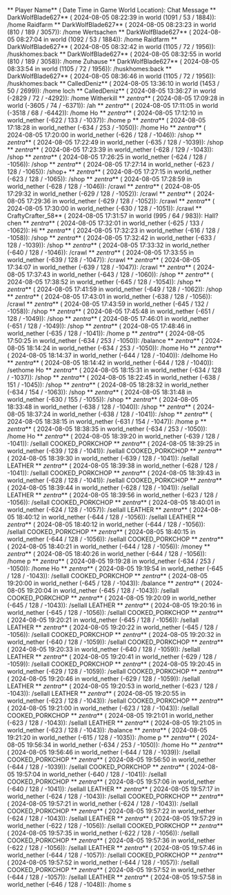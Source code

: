 ** Player Name** ( Date  Time in  Game World Location):  Chat Message
** DarkWolfBlade627** ( 2024-08-05  08:22:39 in  world (1091 / 53 / 1884)): /home Raidfarm
** DarkWolfBlade627** ( 2024-08-05  08:23:23 in  world (810 / 189 / 3057)): /home Wertsachen
** DarkWolfBlade627** ( 2024-08-05  08:27:04 in  world (1092 / 53 / 1884)): /home Raidfarm
** DarkWolfBlade627** ( 2024-08-05  08:32:42 in  world (1105 / 72 / 1956)): /huskhomes:back
** DarkWolfBlade627** ( 2024-08-05  08:32:55 in  world (810 / 189 / 3058)): /home Zuhause
** DarkWolfBlade627** ( 2024-08-05  08:33:54 in  world (1105 / 72 / 1956)): /huskhomes:back
** DarkWolfBlade627** ( 2024-08-05  08:36:46 in  world (1105 / 72 / 1956)): /huskhomes:back
** CalledDeniz** ( 2024-08-05  13:36:10 in  world (1453 / 50 / 2699)): /home loch
** CalledDeniz** ( 2024-08-05  13:36:27 in  world (-2829 / 72 / -4292)): /home Witherkill
** _zentra_** ( 2024-08-05  17:09:28 in  world (-3605 / 74 / -6371)): /ah
** _zentra_** ( 2024-08-05  17:11:05 in  world (-3518 / 68 / -6442)): /home Ho
** _zentra_** ( 2024-08-05  17:12:10 in  world_nether (-622 / 133 / -1037)): /home p
** _zentra_** ( 2024-08-05  17:18:28 in  world_nether (-634 / 253 / -1050)): /home Ho
** _zentra_** ( 2024-08-05  17:20:00 in  world_nether (-626 / 128 / -1046)): /shop
** _zentra_** ( 2024-08-05  17:22:49 in  world_nether (-635 / 128 / -1039)): /shop
** _zentra_** ( 2024-08-05  17:23:39 in  world_nether (-628 / 129 / -1043)): /shop
** _zentra_** ( 2024-08-05  17:26:25 in  world_nether (-624 / 128 / -1056)): /shop
** _zentra_** ( 2024-08-05  17:27:14 in  world_nether (-623 / 128 / -1065)): /shop+
** _zentra_** ( 2024-08-05  17:27:15 in  world_nether (-623 / 128 / -1065)): /shop
** _zentra_** ( 2024-08-05  17:28:59 in  world_nether (-628 / 128 / -1046)): /crawl
** _zentra_** ( 2024-08-05  17:29:32 in  world_nether (-629 / 128 / -1052)): /crawl
** _zentra_** ( 2024-08-05  17:29:36 in  world_nether (-629 / 128 / -1052)): /crawl
** _zentra_** ( 2024-08-05  17:30:00 in  world_nether (-630 / 128 / -1051)): /crawl
** CraftyCrafter_58** ( 2024-08-05  17:31:57 in  world (995 / 64 / 983)): Hall?chen
** _zentra_** ( 2024-08-05  17:32:01 in  world_nether (-625 / 133 / -1062)): Hi
** _zentra_** ( 2024-08-05  17:32:23 in  world_nether (-616 / 128 / -1058)): /shop
** _zentra_** ( 2024-08-05  17:32:42 in  world_nether (-633 / 128 / -1039)): /shop
** _zentra_** ( 2024-08-05  17:33:32 in  world_nether (-640 / 128 / -1046)): /crawl
** _zentra_** ( 2024-08-05  17:33:55 in  world_nether (-639 / 128 / -1047)): /crawl
** _zentra_** ( 2024-08-05  17:34:07 in  world_nether (-639 / 128 / -1047)): /crawl
** _zentra_** ( 2024-08-05  17:37:43 in  world_nether (-643 / 128 / -1060)): /shop
** _zentra_** ( 2024-08-05  17:38:52 in  world_nether (-645 / 128 / -1054)): /shop
** _zentra_** ( 2024-08-05  17:41:59 in  world_nether (-649 / 128 / -1062)): /shop
** _zentra_** ( 2024-08-05  17:43:01 in  world_nether (-638 / 128 / -1056)): /crawl
** _zentra_** ( 2024-08-05  17:43:59 in  world_nether (-645 / 132 / -1058)): /shop
** _zentra_** ( 2024-08-05  17:45:48 in  world_nether (-651 / 128 / -1049)): /shop
** _zentra_** ( 2024-08-05  17:46:01 in  world_nether (-651 / 128 / -1049)): /shop
** _zentra_** ( 2024-08-05  17:48:46 in  world_nether (-635 / 128 / -1041)): /home p
** _zentra_** ( 2024-08-05  17:50:25 in  world_nether (-634 / 253 / -1050)): /balance
** _zentra_** ( 2024-08-05  18:14:24 in  world_nether (-634 / 253 / -1050)): /home Ho
** _zentra_** ( 2024-08-05  18:14:37 in  world_nether (-644 / 128 / -1040)): /delhome Ho
** _zentra_** ( 2024-08-05  18:14:42 in  world_nether (-644 / 128 / -1040)): /sethome Ho
** _zentra_** ( 2024-08-05  18:15:31 in  world_nether (-634 / 128 / -1037)): /shop
** _zentra_** ( 2024-08-05  18:22:45 in  world_nether (-638 / 151 / -1045)): /shop
** _zentra_** ( 2024-08-05  18:28:32 in  world_nether (-634 / 154 / -1063)): /shop
** _zentra_** ( 2024-08-05  18:31:48 in  world_nether (-630 / 155 / -1055)): /shop
** _zentra_** ( 2024-08-05  18:33:48 in  world_nether (-638 / 128 / -1040)): /shop
** _zentra_** ( 2024-08-05  18:37:24 in  world_nether (-638 / 128 / -1041)): /shop
** _zentra_** ( 2024-08-05  18:38:15 in  world_nether (-631 / 154 / -1047)): /home p
** _zentra_** ( 2024-08-05  18:38:35 in  world_nether (-634 / 253 / -1050)): /home Ho
** _zentra_** ( 2024-08-05  18:39:20 in  world_nether (-639 / 128 / -1041)): /sellall COOKED_PORKCHOP
** _zentra_** ( 2024-08-05  18:39:25 in  world_nether (-639 / 128 / -1041)): /sellall COOKED_PORKCHOP
** _zentra_** ( 2024-08-05  18:39:30 in  world_nether (-639 / 128 / -1041)): /sellall LEATHER
** _zentra_** ( 2024-08-05  18:39:38 in  world_nether (-628 / 128 / -1041)): /sellall COOKED_PORKCHOP
** _zentra_** ( 2024-08-05  18:39:43 in  world_nether (-628 / 128 / -1041)): /sellall COOKED_PORKCHOP
** _zentra_** ( 2024-08-05  18:39:44 in  world_nether (-628 / 128 / -1041)): /sellall LEATHER
** _zentra_** ( 2024-08-05  18:39:56 in  world_nether (-623 / 128 / -1056)): /sellall COOKED_PORKCHOP
** _zentra_** ( 2024-08-05  18:40:01 in  world_nether (-624 / 128 / -1057)): /sellall LEATHER
** _zentra_** ( 2024-08-05  18:40:12 in  world_nether (-644 / 128 / -1056)): /sellall LEATHER
** _zentra_** ( 2024-08-05  18:40:12 in  world_nether (-644 / 128 / -1056)): /sellall COOKED_PORKCHOP
** _zentra_** ( 2024-08-05  18:40:15 in  world_nether (-644 / 128 / -1056)): /sellall COOKED_PORKCHOP
** _zentra_** ( 2024-08-05  18:40:21 in  world_nether (-644 / 128 / -1056)): /money
** _zentra_** ( 2024-08-05  18:40:26 in  world_nether (-644 / 128 / -1056)): /home p
** _zentra_** ( 2024-08-05  19:19:28 in  world_nether (-634 / 253 / -1050)): /home Ho
** _zentra_** ( 2024-08-05  19:19:54 in  world_nether (-645 / 128 / -1043)): /sellall COOKED_PORKCHOP
** _zentra_** ( 2024-08-05  19:20:00 in  world_nether (-645 / 128 / -1043)): /balance
** _zentra_** ( 2024-08-05  19:20:04 in  world_nether (-645 / 128 / -1043)): /sellall COOKED_PORKCHOP
** _zentra_** ( 2024-08-05  19:20:09 in  world_nether (-645 / 128 / -1043)): /sellall LEATHER
** _zentra_** ( 2024-08-05  19:20:16 in  world_nether (-645 / 128 / -1056)): /sellall COOKED_PORKCHOP
** _zentra_** ( 2024-08-05  19:20:21 in  world_nether (-645 / 128 / -1056)): /sellall LEATHER
** _zentra_** ( 2024-08-05  19:20:22 in  world_nether (-645 / 128 / -1056)): /sellall COOKED_PORKCHOP
** _zentra_** ( 2024-08-05  19:20:32 in  world_nether (-640 / 128 / -1059)): /sellall COOKED_PORKCHOP
** _zentra_** ( 2024-08-05  19:20:33 in  world_nether (-640 / 128 / -1059)): /sellall LEATHER
** _zentra_** ( 2024-08-05  19:20:41 in  world_nether (-629 / 128 / -1059)): /sellall COOKED_PORKCHOP
** _zentra_** ( 2024-08-05  19:20:45 in  world_nether (-629 / 128 / -1059)): /sellall COOKED_PORKCHOP
** _zentra_** ( 2024-08-05  19:20:46 in  world_nether (-629 / 128 / -1059)): /sellall LEATHER
** _zentra_** ( 2024-08-05  19:20:53 in  world_nether (-623 / 128 / -1043)): /sellall LEATHER
** _zentra_** ( 2024-08-05  19:20:55 in  world_nether (-623 / 128 / -1043)): /sellall COOKED_PORKCHOP
** _zentra_** ( 2024-08-05  19:21:00 in  world_nether (-623 / 128 / -1043)): /sellall COOKED_PORKCHOP
** _zentra_** ( 2024-08-05  19:21:01 in  world_nether (-623 / 128 / -1043)): /sellall LEATHER
** _zentra_** ( 2024-08-05  19:21:05 in  world_nether (-623 / 128 / -1043)): /balance
** _zentra_** ( 2024-08-05  19:21:20 in  world_nether (-615 / 128 / -1035)): /home p
** _zentra_** ( 2024-08-05  19:56:34 in  world_nether (-634 / 253 / -1050)): /home Ho
** _zentra_** ( 2024-08-05  19:56:46 in  world_nether (-644 / 128 / -1039)): /sellall COOKED_PORKCHOP
** _zentra_** ( 2024-08-05  19:56:50 in  world_nether (-644 / 128 / -1039)): /sellall COOKED_PORKCHOP
** _zentra_** ( 2024-08-05  19:57:04 in  world_nether (-640 / 128 / -1041)): /sellall COOKED_PORKCHOP
** _zentra_** ( 2024-08-05  19:57:06 in  world_nether (-640 / 128 / -1041)): /sellall LEATHER
** _zentra_** ( 2024-08-05  19:57:17 in  world_nether (-624 / 128 / -1043)): /sellall COOKED_PORKCHOP
** _zentra_** ( 2024-08-05  19:57:21 in  world_nether (-624 / 128 / -1043)): /sellall COOKED_PORKCHOP
** _zentra_** ( 2024-08-05  19:57:22 in  world_nether (-624 / 128 / -1043)): /sellall LEATHER
** _zentra_** ( 2024-08-05  19:57:29 in  world_nether (-622 / 128 / -1056)): /sellall COOKED_PORKCHOP
** _zentra_** ( 2024-08-05  19:57:35 in  world_nether (-622 / 128 / -1056)): /sellall COOKED_PORKCHOP
** _zentra_** ( 2024-08-05  19:57:36 in  world_nether (-622 / 128 / -1056)): /sellall LEATHER
** _zentra_** ( 2024-08-05  19:57:46 in  world_nether (-644 / 128 / -1057)): /sellall COOKED_PORKCHOP
** _zentra_** ( 2024-08-05  19:57:52 in  world_nether (-644 / 128 / -1057)): /sellall COOKED_PORKCHOP
** _zentra_** ( 2024-08-05  19:57:52 in  world_nether (-644 / 128 / -1057)): /sellall LEATHER
** _zentra_** ( 2024-08-05  19:57:58 in  world_nether (-646 / 128 / -1048)): /home s
